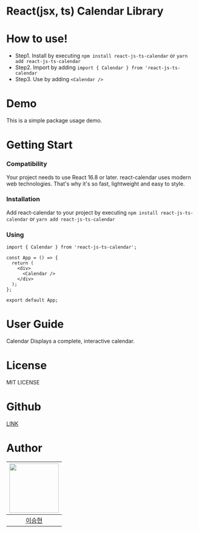 # React(jsx, ts) Calendar Library


# How to use!
- Step1. Install by executing `npm install react-js-ts-calendar` or `yarn add react-js-ts-calendar`
- Step2. Import by adding `import { Calendar } from 'react-js-ts-calendar`
- Step3. Use by adding `<Calendar />`

# Demo
This is a simple package usage demo.

# Getting Start
### Compatibility
Your project needs to use React 16.8 or later.
react-calendar uses modern web technologies. That's why it's so fast, lightweight and easy to style.

### Installation
Add react-calendar to your project by executing `npm install react-js-ts-calendar` or `yarn add react-js-ts-calendar`

### Using
```
import { Calendar } from 'react-js-ts-calendar';

const App = () => {
  return (
    <div>
      <Calendar />
    </div>
  );
};

export default App;
```

# User Guide
Calendar
Displays a complete, interactive calendar.

# License
MIT LICENSE

# Github
[LINK](https://github.com/Jamkris/React-JS-TS-Calendar)

# Author
|<img src="https://avatars.githubusercontent.com/u/82251632?v=4" width="130"/>|
|:-:|
|[이승현](https://github.com/jamkris)|
